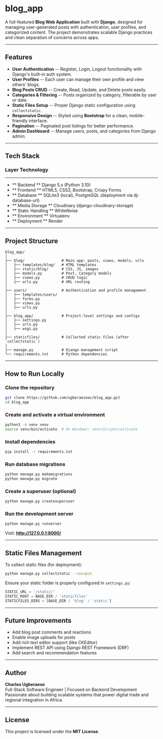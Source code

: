 # blog_app 

A full-featured **Blog Web Application** built with **Django**, designed for managing user-generated posts with authentication, user profiles, and categorized content. The project demonstrates scalable Django practices and clean separation of concerns across apps.

------------------------------------------------------------------------------------------------------------------------------

## Features

-   **User Authentication** -- Register, Login, Logout functionality with Django's built-in auth system.
-   **User Profiles** -- Each user can manage their own profile and view others' blogs.
-   **Blog Posts CRUD** -- Create, Read, Update, and Delete posts easily.
-   **Categories & Filtering** -- Posts organized by category, filterable by user or date.
-   **Static Files Setup** -- Proper Django static configuration using `collectstatic`.
-   **Responsive Design** -- Styled using **Bootstrap** for a clean, mobile-friendly interface.
-   **Pagination** -- Paginated post listings for better performance.
-   **Admin Dashboard** -- Manage users, posts, and categories from Django admin.

------------------------------------------------------------------------

## Tech Stack

###  Layer                      Technology
--------------------        -------------------------------------------
- **  Backend  **             Django 5.x (Python 3.10)
- **  Frontend **             HTML5, CSS3, Bootstrap, Crispy Forms
- **  Database **             SQLite3 (local), PostgreSQL (deployment via dj-database-url)
- **  Media Storage **        Cloudinary (django-cloudinary-storage)
- **  Static Handling **      WhiteNoise
- **  Environment **          Virtualenv
- **  Deployment  **          Render

------------------------------------------------------------------------

## Project Structure

    blog_app/
    │
    ├── blog/                 # Main app: posts, views, models, urls
    │   ├── templates/blog/   # HTML templates
    │   ├── static/blog/      # CSS, JS, images
    │   ├── models.py         # Post, Category models
    │   ├── views.py          # CRUD logic
    │   ├── urls.py           # URL routing
    │
    ├── users/                # Authentication and profile management
    │   ├── templates/users/
    │   ├── forms.py
    │   ├── views.py
    │   ├── urls.py
    │
    ├── blog_app/             # Project-level settings and configs
    │   ├── settings.py
    │   ├── urls.py
    │   ├── wsgi.py
    │
    ├── staticfiles/          # Collected static files (after `collectstatic`)
    │
    ├── manage.py             # Django management script
    └── requirements.txt      # Python dependencies

------------------------------------------------------------------------

## How to Run Locally

### Clone the repository

``` bash
git clone https://github.com/ugberaeseac/blog_app.git
cd blog_app
```

### Create and activate a virtual environment

``` bash
python3 -m venv venv
source venv/bin/activate  # On Windows: venv\Scripts\activate
```

### Install dependencies

``` bash
pip install -r requirements.txt
```

### Run database migrations

``` bash
python manage.py makemigrations
python manage.py migrate
```

### Create a superuser (optional)

``` bash
python manage.py createsuperuser
```

### Run the development server

``` bash
python manage.py runserver
```

Visit: **http://127.0.0.1:8000/**

------------------------------------------------------------------------

## Static Files Management

To collect static files (for deployment):

``` bash
python manage.py collectstatic --noinput
```

Ensure your static folder is properly configured in `settings.py`:

``` python
STATIC_URL = '/static/'
STATIC_ROOT = BASE_DIR / 'staticfiles'
STATICFILES_DIRS = [BASE_DIR / 'blog' / 'static']
```

------------------------------------------------------------------------

## Future Improvements

-   Add blog post comments and reactions
-   Enable image uploads for posts
-   Add rich text editor support (like CKEditor)
-   Implement REST API using Django REST Framework (DRF)
-   Add search and recommendation features

------------------------------------------------------------------------

## Author

**Charles Ugberaese**\
Full-Stack Software Engineer \| Focused on Backend Development\
Passionate about building scalable systems that power digital trade and regional integration in Africa.

------------------------------------------------------------------------

## License

This project is licensed under the **MIT License**.
